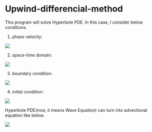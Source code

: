 # Upwind-differencial-method

This program will solve Hyperbole PDE.
In this case, I consider below conditions.

1. phase velocity:
  <img src = "https://latex.codecogs.com/gif.latex?c&space;=&space;1" />
  
2. space-time domain:
  <img src = "https://latex.codecogs.com/gif.latex?x&space;=&space;[0,&space;1],t&space;=&space;[0,&space;1.2]"/>
  
3. boundary condition:
  <img src = "https://latex.codecogs.com/gif.latex?u(t,&space;0)&space;=&space;u(t,&space;1)&space;=&space;0" />
  
4. initial condition:
  <img src = "https://latex.codecogs.com/gif.latex?u(0,&space;x)&space;=&space;\begin{cases}&space;(1/2)\cos{8\pi(x-1/2)}&space;&plus;&space;1/2\&space;(3/8&space;\le&space;x&space;\le&space;5/8)\\&space;0\&space;(others)&space;\end{cases}&space;\\&space;\frac{\partial&space;u}{\partial&space;x}(0,&space;x)&space;=&space;0\&space;(0&space;\le&space;x&space;\le&space;1)" />

Hyperbole PDE(now, it means Wave Equation) can turn into advectional equation like below.

<img src = "https://latex.codecogs.com/gif.latex?\frac{\partial^2&space;u}{\partial&space;t^2}&space;-&space;c^2\frac{\partial^2&space;u}{\partial&space;x^2}&space;=&space;0&space;\Leftrightarrow&space;\left(\frac{\partial}{\partial&space;t}&space;-&space;c\frac{\partial}{\partial&space;x}&space;\right)\left(\frac{\partial}{\partial&space;t}&space;&plus;&space;c\frac{\partial}{\partial&space;x}&space;\right)u&space;=&space;0" />
